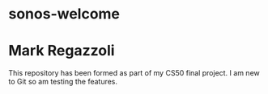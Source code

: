 # sonos-welcome
# Mark Regazzoli

This repository has been formed as part of my CS50 final project. I am new to Git so am testing the features.
